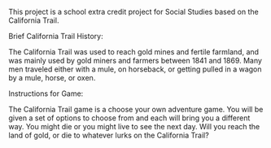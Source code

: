 This project is a school extra credit project for Social Studies based on the California Trail. 

Brief California Trail History:

The California Trail was used to reach gold mines and fertile farmland, and was mainly used by gold miners and farmers between 1841 and 1869. 
Many men traveled either with a mule, on horseback, or getting pulled in a wagon by a mule, horse, or oxen.




Instructions for Game:

The California Trail game is a choose your own adventure game. 
You will be given a set of options to choose from and each will bring you a different way. 
You might die or you might live to see the next day. Will you reach the land of gold, or die to whatever lurks on the California Trail?

